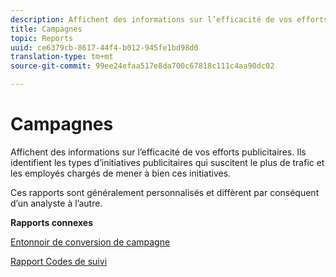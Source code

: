 ```yaml
---
description: Affichent des informations sur l’efficacité de vos efforts publicitaires. Ils identifient les types d’initiatives publicitaires qui suscitent le plus de trafic et les employés chargés de mener à bien ces initiatives.
title: Campagnes
topic: Reports
uuid: ce6379cb-8617-44f4-b012-945fe1bd98d0
translation-type: tm+mt
source-git-commit: 99ee24efaa517e8da700c67818c111c4aa90dc02

---
```



# Campagnes

Affichent des informations sur l’efficacité de vos efforts publicitaires. Ils identifient les types d’initiatives publicitaires qui suscitent le plus de trafic et les employés chargés de mener à bien ces initiatives.

Ces rapports sont généralement personnalisés et diffèrent par conséquent d’un analyste à l’autre.

**Rapports connexes**

[Entonnoir de conversion de campagne](/help/components/c-variables/dimensionslist/reports-campaign-conversion-funnel.md)

[Rapport Codes de suivi](/help/components/c-variables/dimensionslist/reports-tracking-codes.md)
